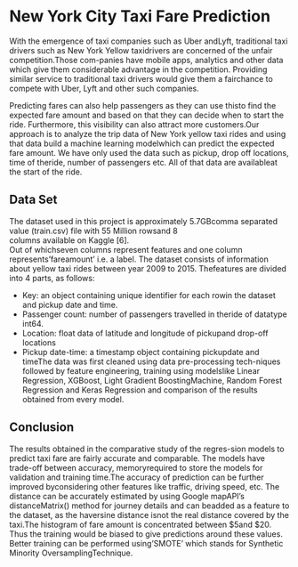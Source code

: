 # New York City Taxi Fare Prediction
With  the  emergence  of  taxi  companies  such  as  Uber  andLyft,  traditional  taxi  drivers  such  as  New  York  Yellow  taxidrivers 
are  concerned  of  the  unfair  competition.Those  com-panies have mobile apps, analytics and other data which give them  considerable advantage  in  the competition. Providing similar service to traditional taxi drivers would give them a fairchance to compete with Uber, Lyft and other such companies.

Predicting fares can also help passengers as they can use thisto  find  the  expected  fare  amount  and  based  on  that  they can decide when to start the ride. 
Furthermore, this visibility can also attract more customers.Our approach is to analyze the trip data of New York yellow taxi rides 
and using that data build a machine learning modelwhich  can  predict  the  expected  fare  amount.  We  have  only used  the  data such  as  pickup,  drop  off  locations,  time  of  theride, number of passengers etc.
All of that data are availableat the start of the ride.
## Data Set
The  dataset  used  in  this  project  is  approximately  5.7GBcomma  separated  value  (train.csv)  file  with  55  Million  rowsand   8   
columns   available   on   Kaggle   [6].   
Out of whichseven columns represent features and one  column  represents’fareamount’ i.e. a label. The dataset consists of information about  yellow  taxi  rides  between  year  2009  to  2015.  Thefeatures are divided into 4 parts, as follows:
* Key: an object containing unique identifier for each rowin the dataset and pickup date and time.
* Passenger  count:  number  of  passengers  travelled  in  theride of datatype int64.
* Location:  float  data  of  latitude  and  longitude  of  pickupand drop-off locations
* Pickup  date-time:  a  timestamp  object  containing  pickupdate and timeThe  data  was  first  cleaned  using  data  pre-processing tech-niques followed by feature engineering, training using modelslike  Linear  Regression,  XGBoost,  Light  Gradient  BoostingMachine, Random  Forest  Regression and Keras Regression and comparison of the results obtained from every model.
## Conclusion
The results obtained in the comparative study of the regres-sion models to predict taxi fare are fairly accurate and comparable. The  models  have  trade-off  between  accuracy,  memoryrequired to store the models for validation and training time.The accuracy  of prediction  can  be  further  improved  byconsidering other features like traffic, driving speed, etc. The distance  can  be  accurately estimated  by  using  Google  mapAPI’s distanceMatrix() method for journey details and can beadded as a feature to the dataset, as the 
haversine distance isnot the real distance covered by the taxi.The  histogram  of  fare  amount  is  concentrated  between  $5and $20. 
Thus the training would be biased to give predictions around  these  values.  Better  training  can  be  performed  using’SMOTE’ which 
stands for Synthetic Minority OversamplingTechnique.
